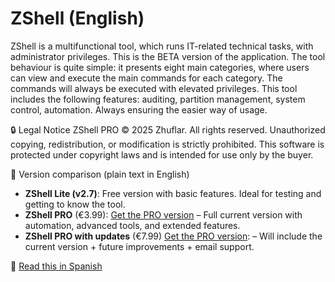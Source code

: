 # ZShell (English)
ZShell is a multifunctional tool, which runs IT-related technical tasks, with administrator privileges. This is the BETA version of the application. The tool behaviour is quite simple: it presents eight main categories, where users can view and execute the main commands for each category. The commands will always be executed with elevated privileges. This tool includes the following features: auditing, partition management, system control, automation. Always ensuring the easier way of usage.

🔒 Legal Notice
ZShell PRO © 2025 Zhuflar. All rights reserved.
Unauthorized copying, redistribution, or modification is strictly prohibited.
This software is protected under copyright laws and is intended for use only by the buyer.

📌 Version comparison (plain text in English)
- **ZShell Lite (v2.7)**: Free version with basic features. Ideal for testing and getting to know the tool.
- **ZShell PRO** (€3.99): [Get the PRO version](https://3663452263677.gumroad.com/l/lkmyae) – Full current version with automation, advanced tools, and extended features.
- **ZShell PRO with updates** (€7.99) [Get the PRO version](https://3663452263677.gumroad.com/l/nzeih): – Will include the current version + future improvements + email support.


📘 [Read this in Spanish](README.md)   
